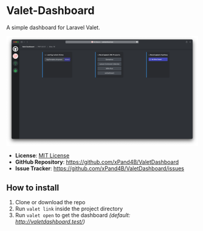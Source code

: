 # Valet-Dashboard
A simple dashboard for Laravel Valet.

![ValetDashboard Screenshot](assets/valet_dashboard_110.png?raw=true "ValetDashboard Screenshot")

- **License**: [MIT License](LICENSE.md)
- **GitHub Repository**: <https://github.com/xPand4B/ValetDashboard>
- **Issue Tracker**: <https://github.com/xPand4B/ValetDashboard/issues>

## How to install
1. Clone or download the repo
2. Run `valet link` inside the project directory
3. Run `valet open` to get the dashboard _(default: http://valetdashboard.test/)_
